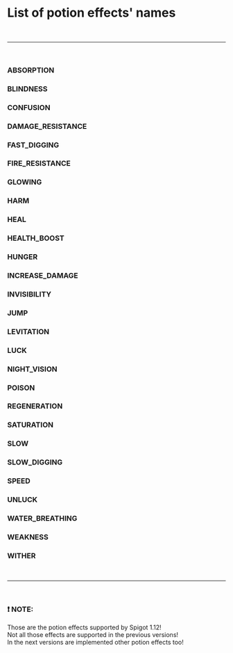 # List of potion effects' names

<br>

------------------------------------------------------------------------------------------------------------------------------------------------------------------------------

<br>

### ABSORPTION
### BLINDNESS
### CONFUSION
### DAMAGE_RESISTANCE
### FAST_DIGGING
### FIRE_RESISTANCE
### GLOWING
### HARM
### HEAL
### HEALTH_BOOST
### HUNGER
### INCREASE_DAMAGE
### INVISIBILITY
### JUMP
### LEVITATION
### LUCK
### NIGHT_VISION
### POISON
### REGENERATION
### SATURATION
### SLOW
### SLOW_DIGGING
### SPEED
### UNLUCK
### WATER_BREATHING
### WEAKNESS
### WITHER

<br>

------------------------------------------------------------------------------------------------------------------------------------------------------------------------------

<br>

### :exclamation: NOTE:
Those are the potion effects supported by Spigot 1.12! <br>
Not all those effects are supported in the previous versions! <br>
In the next versions are implemented other potion effects too! <br>

